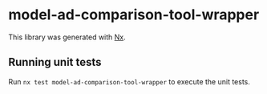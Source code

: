 # model-ad-comparison-tool-wrapper

This library was generated with [Nx](https://nx.dev).

## Running unit tests

Run `nx test model-ad-comparison-tool-wrapper` to execute the unit tests.
